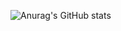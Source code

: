 ![Anurag's GitHub stats](https://github-readme-stats.vercel.app/api?username=HyeonGi-Hong&show_icons=true&theme=vision-friendly-dark)
